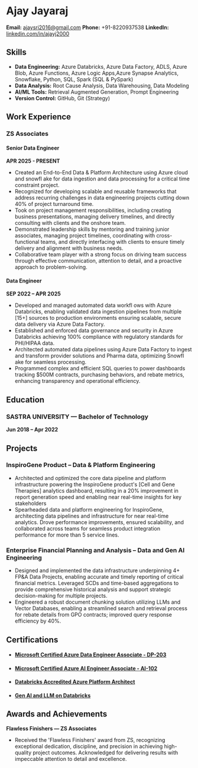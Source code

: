 # Ajay Jayaraj

**Email:** [ajaysri2016@gmail.com](mailto:ajaysri2016@gmail.com)
**Phone:** +91-8220937538
**LinkedIn:** [linkedin.com/in/ajayj2000](https://linkedin.com/in/ajayj2000)

## Skills

* **Data Engineering:** Azure Databricks, Azure Data Factory, ADLS, Azure Blob, Azure Functions, Azure Logic Apps,Azure Synapse Analytics, Snowflake, Python, SQL, Spark (SQL & PySpark)
* **Data Analysis:** Root Cause Analysis, Data Warehousing, Data Modeling
* **AI/ML Tools:** Retrieval Augmented Generation, Prompt Engineering
* **Version Control:** GitHub, Git (Strategy)

## Work Experience
### ZS Associates 
#### Senior Data Engineer
**APR 2025 - PRESENT**

* Created an End-to-End Data & Platform Architecture using Azure cloud and snowfl ake for data ingestion and data processing for a critical time constraint project. 
* Recognized for developing scalable and reusable frameworks that address recurring challenges in data engineering projects cutting down 40% of project turnaround time. 
* Took on project management responsibilities, including creating business presentations, managing delivery timelines, and directly consulting with clients and the onshore team. 
* Demonstrated leadership skills by mentoring and training junior associates, managing project timelines, coordinating with cross-functional teams, and directly interfacing with clients to ensure timely delivery and alignment with business needs.
* Collaborative team player with a strong focus on driving team success through effective communication, attention to detail, and a proactive approach to problem-solving.

#### Data Engineer
**SEP 2022 – APR 2025**

* Developed and managed automated data workfl ows with Azure Databricks, enabling validated data ingestion pipelines from multiple [15+] sources to production environments ensuring scalable, secure data delivery via Azure Data Factory. 
* Established and enforced data governance and security in Azure Databricks achieving 100% compliance with regulatory standards for PHI/HIPAA data. 
* Architected automated data pipelines using Azure Data Factory to ingest and transform provider solutions and Pharma data, optimizing Snowfl ake for seamless processing. 
* Programmed complex and efficient SQL queries to power dashboards tracking $500M contracts, purchasing behaviors, and rebate metrics, enhancing transparency and operational efficiency.

## Education

### SASTRA UNIVERSITY — Bachelor of Technology 
**Jun 2018 – Apr 2022**

## Projects

### InspiroGene Product – Data & Platform Engineering

* Architected and optimized the core data pipeline and platform infrastructure powering the InspiroGene product's [Cell and Gene Therapies] analytics dashboard, resulting in a 20% improvement in report generation speed and enabling near real-time insights for key stakeholders
* Spearheaded data and platform engineering for InspiroGene, architecting data pipelines and infrastructure for near real-time analytics. Drove performance improvements, ensured scalability, and collaborated across teams for seamless product integration performance for more than 5 service lines.

### Enterprise Financial Planning and Analysis – Data and Gen AI Engineering

* Designed and implemented the data infrastructure underpinning 4+ FP&A Data Projects, enabling accurate and timely reporting of critical financial metrics. Leveraged SCDs and time-based aggregations to provide comprehensive historical analysis and support strategic decision-making for multiple projects.
* Engineered a robust document chunking solution utilizing LLMs and Vector Databases, enabling a streamlined search and retrieval process for rebate details from GPO contracts; improved query response efficiency by 40%.

## Certifications

* #### [Microsoft Certified Azure Data Engineer Associate - DP-203](https://learn.microsoft.com/en-us/users/ajayj2000-0407/credentials/2317b44b3714ff37)
* #### [Microsoft Certified Azure AI Engineer Associate - AI-102](https://learn.microsoft.com/en-us/users/ajayj2000-0407/credentials/dc414fdef18fe56a)
* #### [Databricks Accredited Azure Platform Architect](https://credentials.databricks.com/f7acb3db-f793-4f83-84d3-d0e52b143229#acc.Tb9RewVg)
* #### [Gen AI and LLM on Databricks](https://credentials.databricks.com/044a0269-9bb0-46cb-a5fa-3d76ebb6db39#acc.UL8rip1e)

## Awards and Achievements
**Flawless Finishers — ZS Associates**

* Received the 'Flawless Finishers' award from ZS, recognizing exceptional dedication, discipline, and precision in achieving high-quality project outcomes. Acknowledged for delivering results with impeccable attention to detail and excellence.